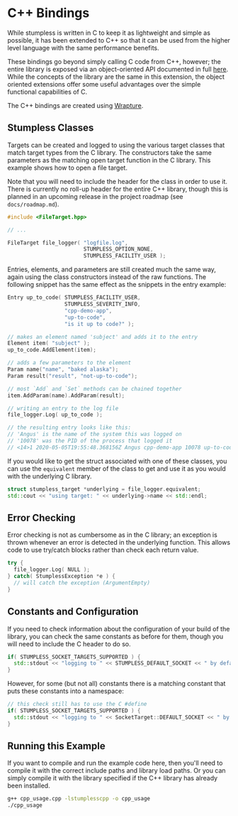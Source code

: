 # C++ Bindings

While stumpless is written in C to keep it as lightweight and simple as
possible, it has been extended to C++ so that it can be used from the higher
level language with the same performance benefits.

These bindings go beyond simply calling C code from C++, however; the entire
library is exposed via an object-oriented API documented in full
[here](https://goatshriek.github.io/stumpless/cpp/). While the concepts of the
library are the same in this extension, the object oriented extensions offer
some useful advantages over the simple functional capabilities of C.

The C++ bindings are created using
[Wrapture](https://goatshriek.github.io/wrapture/).

## Stumpless Classes

Targets can be created and logged to using the various target classes that match
target types from the C library. The constructors take the same parameters as
the matching open target function in the C library. This example shows how to
open a file target.

Note that you will need to include the header for the class in order to use it.
There is currently no roll-up header for the entire C++ library, though this is
planned in an upcoming release in the project roadmap (see `docs/roadmap.md`).

```cpp
#include <FileTarget.hpp>

// ...

FileTarget file_logger( "logfile.log",
                        STUMPLESS_OPTION_NONE,
                        STUMPLESS_FACILITY_USER );
```

Entries, elements, and parameters are still created much the same way, again
using the class constructors instead of the raw functions. The following snippet
has the same effect as the snippets in the entry example:

```cpp
Entry up_to_code( STUMPLESS_FACILITY_USER,
                  STUMPLESS_SEVERITY_INFO,
                  "cpp-demo-app",
                  "up-to-code",
                  "is it up to code?" );

// makes an element named 'subject' and adds it to the entry
Element item( "subject" );
up_to_code.AddElement(item);

// adds a few parameters to the element
Param name("name", "baked alaska");
Param result("result", "not-up-to-code");

// most `Add` and `Set` methods can be chained together
item.AddParam(name).AddParam(result);

// writing an entry to the log file
file_logger.Log( up_to_code );

// the resulting entry looks like this:
// 'Angus' is the name of the system this was logged on
// '10078' was the PID of the process that logged it
// <14>1 2020-05-05T19:55:48.368156Z Angus cpp-demo-app 10078 up-to-code [subject name="baked alaska" result="not-up-to-code"] is it up to code?
```

If you would like to get the struct associated with one of these classes, you
can use the `equivalent` member of the class to get and use it as you would
with the underlying C library.

```cpp
struct stumpless_target *underlying = file_logger.equivalent;
std::cout << "using target: " << underlying->name << std::endl;
```

## Error Checking

Error checking is not as cumbersome as in the C library; an exception is thrown
whenever an error is detected in the underlying function. This allows code to
use try/catch blocks rather than check each return value.

```cpp
try {
  file_logger.Log( NULL );
} catch( StumplessException *e ) {
  // will catch the exception (ArgumentEmpty)
}
```

## Constants and Configuration

If you need to check information about the configuration of your build of the
library, you can check the same constants as before for them, though you will
need to include the C header to do so.

```cpp
if( STUMPLESS_SOCKET_TARGETS_SUPPORTED ) {
  std::stdout << "logging to " << STUMPLESS_DEFAULT_SOCKET << " by default" << std::endl;
}
```

However, for some (but not all) constants there is a matching constant that puts
these constants into a namespace:

```cpp
// this check still has to use the C #define
if( STUMPLESS_SOCKET_TARGETS_SUPPORTED ) {
  std::stdout << "logging to " << SocketTarget::DEFAULT_SOCKET << " by default" << std::endl;
}
```

## Running this Example

If you want to compile and run the example code here, then you'll need to
compile it with the correct include paths and library load paths. Or you can
simply compile it with the library specified if the C++ library has already
been installed.

```sh
g++ cpp_usage.cpp -lstumplesscpp -o cpp_usage
./cpp_usage
```
